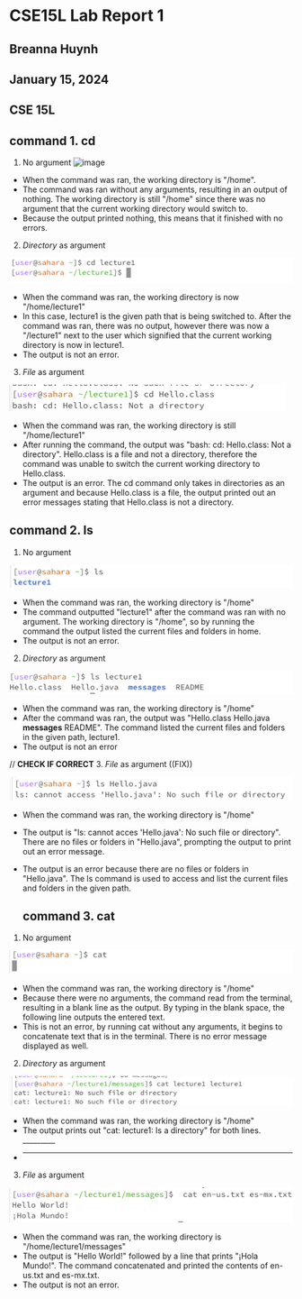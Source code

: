 # CSE15L Lab Report 1
## Breanna Huynh
## January 15, 2024
## CSE 15L


## command 1. cd
1. No argument
![image](https://github.com/beeannah/cse15l-lab-reports/assets/156740070/67cfd5c7-a4f0-4e34-b1a4-9e67240d7914)

* When the command was ran, the working directory is "/home".
* The command was ran without any arguments, resulting in an output of nothing. The working directory is still "/home" since there was no argument that the current working directory would switch to.  
* Because the output printed nothing, this means that it finished with no errors.

2. *Directory* as argument
   
![image](https://github.com/beeannah/cse15l-lab-reports/blob/main/cd%20directory.png)

* When the command was ran, the working directory is now "/home/lecture1"
* In this case, lecture1 is the given path that is being switched to. After the command was ran, there was no output, however there was now a "/lecture1" next to the user which signified that the current working directory is now in lecture1.
* The output is not an error.

3. *File* as argument
   
![image](https://github.com/beeannah/cse15l-lab-reports/blob/main/cs%20file.png)

* When the command was ran, the working directory is still "/home/lecture1"
* After running the command, the output was "bash:  cd:  Hello.class: Not a directory". Hello.class is a file and not a directory, therefore the command was unable to switch the current working directory to Hello.class. 
* The output is an error. The cd command only takes in directories as an argument and because Hello.class is a file, the output printed out an error messages stating that Hello.class is not a directory. 

## command 2. ls
1. No argument

![image](https://github.com/beeannah/cse15l-lab-reports/blob/main/ls%20no%20argument.png)

* When the command was ran, the working directory is "/home"
* The command outputted "lecture1" after the command was ran with no argument. The working directory is "/home", so by running the command the output listed the current files and folders in home.
* The output is not an error.

2. *Directory* as argument

![image](https://github.com/beeannah/cse15l-lab-reports/blob/main/ls%20directory.png)

* When the command was ran, the working directory is "/home"
* After the command was ran, the output was "Hello.class  Hello.java  **messages**  README". The command listed the current files and folders in the given path, lecture1. 
* The output is not an error

// **CHECK IF CORRECT** 3. *File* as argument ((FIX))

![image](https://github.com/beeannah/cse15l-lab-reports/blob/main/ls%20file.png)

* When the command was ran, the working directory is "/home"
* The output is "ls:  cannot acces 'Hello.java': No such file or directory". There are no files or folders in "Hello.java", prompting the output to print out an error message.
* The output is an error because there are no files or folders in "Hello.java". The ls command is used to access and list  the current files and folders in the given path.

  ## command 3. cat
1. No argument

![image](https://github.com/beeannah/cse15l-lab-reports/blob/main/cat%20no%20argument.png)

* When the command was ran, the working directory is "/home"
* Because there were no arguments, the command read from the terminal, resulting in a blank line as the output. By typing in the blank space, the following line outputs the entered text.
* This is not an error, by running cat without any arguments, it begins to concatenate text that is in the terminal. There is no error message displayed as well.

2. *Directory* as argument
   
![image](https://github.com/beeannah/cse15l-lab-reports/blob/main/cat%20directory.png)

* When the command was ran, the working directory is "/home"
* The output prints out "cat: lecture1: Is a directory" for both lines. _________
* _________

3. *File* as argument

![image](https://github.com/beeannah/cse15l-lab-reports/blob/main/cat%20file.png)

* When the command was ran, the working directory is "/home/lecture1/messages"
* The output is "Hello World!" followed by a line that prints "¡Hola Mundo!". The command concatenated and printed the contents of en-us.txt and es-mx.txt.
* The output is not an error.


